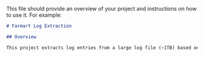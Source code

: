 This file should provide an overview of your project and instructions on how to use it. For example:

```markdown
# Farmart Log Extraction

## Overview

This project extracts log entries from a large log file (~1TB) based on a specific date. Log entries are in the format:
